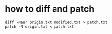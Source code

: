# how to diff and patch

```
diff -Naur origin.txt modified.txt > patch.txt
patch -N origin.txt < patch.txt
```
